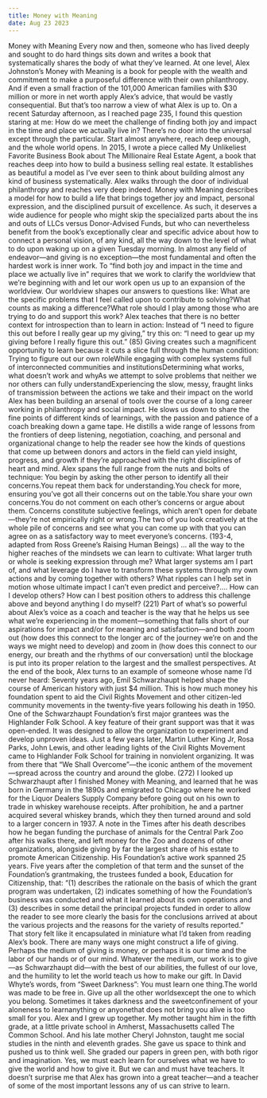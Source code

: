 ```yaml
---
title: Money with Meaning
date: Aug 23 2023
---
```


Money with Meaning Every now and then, someone who has lived deeply and sought to do hard things sits down and writes a book that systematically shares the body of what they’ve learned. At one level, Alex Johnston’s Money with Meaning is a book for people with the wealth and commitment to make a purposeful difference with their own philanthropy. And if even a small fraction of the 101,000 American families with $30 million or more in net worth apply Alex’s advice, that would be vastly consequential. But that’s too narrow a view of what Alex is up to. On a recent Saturday afternoon, as I reached page 235, I found this question staring at me: How do we meet the challenge of finding both joy and impact in the time and place we actually live in? There’s no door into the universal except through the particular. Start almost anywhere, reach deep enough, and the whole world opens. In 2015, I wrote a piece called My Unlikeliest Favorite Business Book about The Millionaire Real Estate Agent, a book that reaches deep into how to build a business selling real estate. It establishes as beautiful a model as I’ve ever seen to think about building almost any kind of business systematically. Alex walks through the door of individual philanthropy and reaches very deep indeed. Money with Meaning describes a model for how to build a life that brings together joy and impact, personal expression, and the disciplined pursuit of excellence. As such, it deserves a wide audience for people who might skip the specialized parts about the ins and outs of LLCs versus Donor-Advised Funds, but who can nevertheless benefit from the book’s exceptionally clear and specific advice about how to connect a personal vision, of any kind, all the way down to the level of what to do upon waking up on a given Tuesday morning. In almost any field of endeavor—and giving is no exception—the most fundamental and often the hardest work is inner work. To “find both joy and impact in the time and place we actually live in” requires that we work to clarify the worldview that we’re beginning with and let our work open us up to an expansion of the worldview. Our worldview shapes our answers to questions like: What are the specific problems that I feel called upon to contribute to solving?What counts as making a difference?What role should I play among those who are trying to do and support this work? Alex teaches that there is no better context for introspection than to learn in action: Instead of “I need to figure this out before I really gear up my giving,” try this on: “I need to gear up my giving before I really figure this out.” (85) Giving creates such a magnificent opportunity to learn because it cuts a slice full through the human condition: Trying to figure out our own roleWhile engaging with complex systems full of interconnected communities and institutionsDetermining what works, what doesn’t work and whyAs we attempt to solve problems that neither we nor others can fully understandExperiencing the slow, messy, fraught links of transmission between the actions we take and their impact on the world Alex has been building an arsenal of tools over the course of a long career working in philanthropy and social impact. He slows us down to share the fine points of different kinds of learnings, with the passion and patience of a coach breaking down a game tape. He distills a wide range of lessons from the frontiers of deep listening, negotiation, coaching, and personal and organizational change to help the reader see how the kinds of questions that come up between donors and actors in the field can yield insight, progress, and growth if they’re approached with the right disciplines of heart and mind. Alex spans the full range from the nuts and bolts of technique: You begin by asking the other person to identify all their concerns.You repeat them back for understanding.You check for more, ensuring you’ve got all their concerns out on the table.You share your own concerns.You do not comment on each other’s concerns or argue about them. Concerns constitute subjective feelings, which aren’t open for debate—they’re not empirically right or wrong.The two of you look creatively at the whole pile of concerns and see what you can come up with that you can agree on as a satisfactory way to meet everyone’s concerns. (193-4, adapted from Ross Greene’s Raising Human Beings) … all the way to the higher reaches of the mindsets we can learn to cultivate: What larger truth or whole is seeking expression through me? What larger systems am I part of, and what leverage do I have to transform these systems through my own actions and by coming together with others? What ripples can I help set in motion whose ultimate impact I can’t even predict and perceive?.... How can I develop others? How can I best position others to address this challenge above and beyond anything I do myself? (221) Part of what’s so powerful about Alex’s voice as a coach and teacher is the way that he helps us see what we’re experiencing in the moment—something that falls short of our aspirations for impact and/or for meaning and satisfaction—and both zoom out (how does this connect to the longer arc of the journey we’re on and the ways we might need to develop) and zoom in (how does this connect to our energy, our breath and the rhythms of our conversation) until the blockage is put into its proper relation to the largest and the smallest perspectives. At the end of the book, Alex turns to an example of someone whose name I’d never heard: Seventy years ago, Emil Schwarzhaupt helped shape the course of American history with just $4 million. This is how much money his foundation spent to aid the Civil Rights Movement and other citizen-led community movements in the twenty-five years following his death in 1950. One of the Schwarzhaupt Foundation’s first major grantees was the Highlander Folk School. A key feature of their grant support was that it was open-ended. It was designed to allow the organization to experiment and develop unproven ideas. Just a few years later, Martin Luther King Jr, Rosa Parks, John Lewis, and other leading lights of the Civil Rights Movement came to Highlander Folk School for training in nonviolent organizing. It was from there that “We Shall Overcome”—the iconic anthem of the movement—spread across the country and around the globe. (272) I looked up Schwarzhaupt after I finished Money with Meaning, and learned that he was born in Germany in the 1890s and emigrated to Chicago where he worked for the Liquor Dealers Supply Company before going out on his own to trade in whiskey warehouse receipts. After prohibition, he and a partner acquired several whiskey brands, which they then turned around and sold to a larger concern in 1937. A note in the Times after his death describes how he began funding the purchase of animals for the Central Park Zoo after his walks there, and left money for the Zoo and dozens of other organizations, alongside giving by far the largest share of his estate to promote American Citizenship. His Foundation’s active work spanned 25 years. Five years after the completion of that term and the sunset of the Foundation’s grantmaking, the trustees funded a book, Education for Citizenship, that: “(1) describes the rationale on the basis of which the grant program was undertaken, (2) indicates something of how the Foundation’s business was conducted and what it learned about its own operations and (3) describes in some detail the principal projects funded in order to allow the reader to see more clearly the basis for the conclusions arrived at about the various projects and the reasons for the variety of results reported.” That story felt like it encapsulated in miniature what I’d taken from reading Alex’s book. There are many ways one might construct a life of giving. Perhaps the medium of giving is money, or perhaps it is our time and the labor of our hands or of our mind. Whatever the medium, our work is to give—as Schwarzhaupt did—with the best of our abilities, the fullest of our love, and the humility to let the world teach us how to make our gift. In David Whyte’s words, from “Sweet Darkness”: You must learn one thing.The world was made to be free in. Give up all the other worldsexcept the one to which you belong. Sometimes it takes darkness and the sweetconfinement of your aloneness to learnanything or anyonethat does not bring you alive is too small for you. Alex and I grew up together. My mother taught him in the fifth grade, at a little private school in Amherst, Massachusetts called The Common School. And his late mother Cheryl Johnston, taught me social studies in the ninth and eleventh grades. She gave us space to think and pushed us to think well. She graded our papers in green pen, with both rigor and imagination. Yes, we must each learn for ourselves what we have to give the world and how to give it. But we can and must have teachers. It doesn’t surprise me that Alex has grown into a great teacher—and a teacher of some of the most important lessons any of us can strive to learn.
